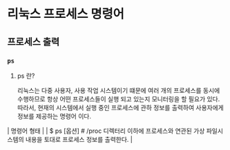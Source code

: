 # 리눅스 프로세스 명령어


## 프로세스 출력 
### `ps`

1) ps 란? 

    리눅스는 다중 사용자, 사용 작업 시스템이기 떄문에 여러 개의 프로세스를 동시에 수행하므로 항상 어떤 프로세스들이 실행 되고 있는지 모니터링을 할 필요가 있다. 따라서, 현재의 시스템에서 실행 중인 프로세스에 관하 정보를 출력하여 사용자에게 정보를 제공하는 명령어 이다. 
  
| 명령어 형태 |
| $ ps [옵션] # /proc 디렉터리 이하에 프로세스와 연관된 가상 파일시스템의 내용을 토대로 프로세스 정보를 출력한다. |
    
